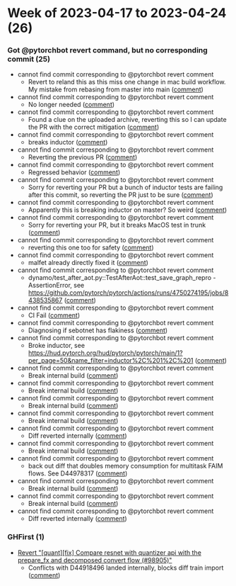 # Week of 2023-04-17 to 2023-04-24 (26)

### Got @pytorchbot revert command, but no corresponding commit (25)

- cannot find commit corresponding to @pytorchbot revert comment
  - Revert to reland this as this miss one change in mac build workflow. My mistake from rebasing from master into main ([comment](https://github.com/pytorch/pytorch/pull/99121#issuecomment-1512264581))
- cannot find commit corresponding to @pytorchbot revert comment
  - No longer needed ([comment](https://github.com/pytorch/pytorch/pull/99579#issuecomment-1515820722))
- cannot find commit corresponding to @pytorchbot revert comment
  - Found a clue on the uploaded archive, reverting this so I can update the PR with the correct mitigation ([comment](https://github.com/pytorch/pytorch/pull/99506#issuecomment-1518252418))
- cannot find commit corresponding to @pytorchbot revert comment
  - breaks inductor ([comment](https://github.com/pytorch/pytorch/pull/99447#issuecomment-1514013091))
- cannot find commit corresponding to @pytorchbot revert comment
  - Reverting the previous PR ([comment](https://github.com/pytorch/pytorch/pull/99581#issuecomment-1515817141))
- cannot find commit corresponding to @pytorchbot revert comment
  - Regressed behavior ([comment](https://github.com/pytorch/pytorch/pull/99526#issuecomment-1516313920))
- cannot find commit corresponding to @pytorchbot revert comment
  - Sorry for reverting your PR but a bunch of inductor tests are failing after this commit, so reverting the PR just to be sure ([comment](https://github.com/pytorch/pytorch/pull/98706#issuecomment-1518444021))
- cannot find commit corresponding to @pytorchbot revert comment
  - Apparently this is breaking inductor on master? So weird ([comment](https://github.com/pytorch/pytorch/pull/99279#issuecomment-1511967868))
- cannot find commit corresponding to @pytorchbot revert comment
  - Sorry for reverting your PR, but it breaks MacOS test in trunk ([comment](https://github.com/pytorch/pytorch/pull/97203#issuecomment-1514047636))
- cannot find commit corresponding to @pytorchbot revert comment
  - reverting this one too for safety ([comment](https://github.com/pytorch/pytorch/pull/99276#issuecomment-1511972021))
- cannot find commit corresponding to @pytorchbot revert comment
  - malfet already directly fixed it ([comment](https://github.com/pytorch/pytorch/pull/99370#issuecomment-1513128507))
- cannot find commit corresponding to @pytorchbot revert comment
  - dynamo/test_after_aot.py::TestAfterAot::test_save_graph_repro - AssertionError, see https://github.com/pytorch/pytorch/actions/runs/4750274195/jobs/8438535867 ([comment](https://github.com/pytorch/pytorch/pull/99478#issuecomment-1515790998))
- cannot find commit corresponding to @pytorchbot revert comment
  - CI Fail ([comment](https://github.com/pytorch/pytorch/pull/99362#issuecomment-1513973050))
- cannot find commit corresponding to @pytorchbot revert comment
  - Diagnosing if sebotnet has flakiness ([comment](https://github.com/pytorch/pytorch/pull/98988#issuecomment-1515099552))
- cannot find commit corresponding to @pytorchbot revert comment
  - Broke inductor, see https://hud.pytorch.org/hud/pytorch/pytorch/main/1?per_page=50&name_filter=inductor%2C%201%2C%201 ([comment](https://github.com/pytorch/pytorch/pull/98483#issuecomment-1513654507))
- cannot find commit corresponding to @pytorchbot revert comment
  - Break internal build ([comment](https://github.com/pytorch/pytorch/pull/98965#issuecomment-1514561840))
- cannot find commit corresponding to @pytorchbot revert comment
  - Break internal build ([comment](https://github.com/pytorch/pytorch/pull/99170#issuecomment-1512922761))
- cannot find commit corresponding to @pytorchbot revert comment
  - Break internal build ([comment](https://github.com/pytorch/pytorch/pull/99539#issuecomment-1517484303))
- cannot find commit corresponding to @pytorchbot revert comment
  - Break internal build ([comment](https://github.com/pytorch/pytorch/pull/98590#issuecomment-1517555266))
- cannot find commit corresponding to @pytorchbot revert comment
  - Diff reverted internally ([comment](https://github.com/pytorch/pytorch/pull/99492#issuecomment-1515360979))
- cannot find commit corresponding to @pytorchbot revert comment
  - Break internal build ([comment](https://github.com/pytorch/pytorch/pull/98440#issuecomment-1513090063))
- cannot find commit corresponding to @pytorchbot revert comment
  - back out diff that doubles memory consumption for multitask FAIM flows. See D44978317 ([comment](https://github.com/pytorch/pytorch/pull/97824#issuecomment-1512048303))
- cannot find commit corresponding to @pytorchbot revert comment
  - Break internal build ([comment](https://github.com/pytorch/pytorch/pull/98793#issuecomment-1517526663))
- cannot find commit corresponding to @pytorchbot revert comment
  - Break internal build ([comment](https://github.com/pytorch/pytorch/pull/99320#issuecomment-1516044479))
- cannot find commit corresponding to @pytorchbot revert comment
  - Diff reverted internally ([comment](https://github.com/pytorch/pytorch/pull/99220#issuecomment-1518166594))

### GHFirst (1)

- [Revert "[quant][fix] Compare resnet with quantizer api with the prepare_fx and decomposed convert flow (#98905)"](https://github.com/pytorch/pytorch/commit/20a1788136166ace127c12d1e8f38779be1a5e34)
  - Conflicts with D44918496 landed internally, blocks diff train import ([comment](https://github.com/pytorch/pytorch/pull/98905#issuecomment-1510533477))
